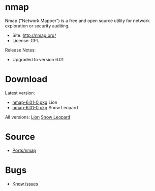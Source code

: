 

# nmap #

Nmap ("Network Mapper") is a free and open source utility for network exploration or security auditing.

  * Site: http://nmap.org/
  * License: GPL

Release Notes:
  * Upgraded to version 6.01


# Download #

Latest version:
  * [nmap-6.01-0.pkg](http://code.google.com/p/rudix/downloads/detail?name=nmap-6.01-0.pkg) Lion
  * [nmap-6.01-0.pkg](http://code.google.com/p/rudix-snowleopard/downloads/detail?name=nmap-6.01-0.pkg) Snow Leopard

All versions: [Lion](http://code.google.com/p/rudix/downloads/list?q=nmap) [Snow Leopard](http://code.google.com/p/rudix-snowleopard/downloads/list?q=nmap)

# Source #
  * [Ports/nmap](http://code.google.com/p/rudix/source/browse/Ports/nmap)

# Bugs #
  * [Know issues](http://code.google.com/p/rudix/issues/list?q=nmap)
